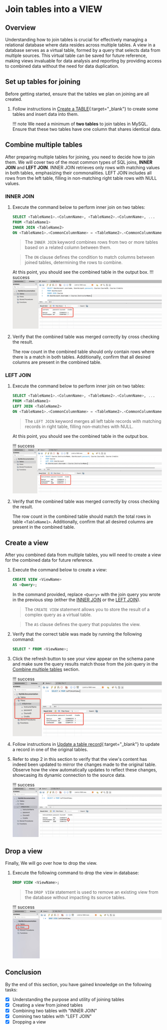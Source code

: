 # Join tables into a VIEW



## Overview
Understanding how to join tables is crucial for effectively managing a relational database where data resides across multiple tables. A view in a database serves as a virtual table, formed by a query that selects data from multiple sources. This virtual table can be saved for future reference, making views invaluable for data analysis and reporting by providing access to combined data without the need for data duplication.


## Set up tables for joining
Before getting started, ensure that the tables we plan on joining are all created. 

1. Follow instructions in [Create a TABLE](task1.md#create-a-table){:target="_blank"} to create some tables and insert data into them.

    !!! note
        We need a minimum of **two tables** to join tables in MySQL. Ensure that these two tables have one column that shares identical data.


## Combine multiple tables
After preparing multiple tables for joining, you need to decide how to join them. We will cover two of the most common types of SQL joins, **INNER JOIN** and **LEFT JOIN**. INNER JOIN retrieves only rows with matching values in both tables, emphasizing their commonalities. LEFT JOIN includes all rows from the left table, filling in non-matching right table rows with NULL values.

### INNER JOIN
1. Execute the command below to perform inner join on two tables:
    ``` sql
    SELECT <TableName1>.<ColumnName>, <TableName2>.<ColumnName>, ...  
    FROM <TableName1>
    INNER JOIN <TableName2>
    ON <TableName1>.<CommonColumnName> = <TableName2>.<CommonColumnName>, ...;
    ```
    
    > The `INNER JOIN` keyword combines rows from two or more tables based on a related column between them. 

    > The `ON` clause defines the condition to match columns between joined tables, determining the rows to combine.

    At this point, you should see the combined table in the output box. 
    !!! success
        ![Inner Join](images/InnerJoin.jpg)

2. Verify that the combined table was merged correctly by cross checking the result. 

    The row count in the combined table should only contain rows where there is a match in both tables. Additionally, confirm that all desired columns are present in the combined table.


### LEFT JOIN
1. Execute the command below to perform inner join on two tables:
    ``` sql
    SELECT <TableName1>.<ColumnName>, <TableName2>.<ColumnName>, ...    
    FROM <TableName1>
    LEFT JOIN <TableName2>
    ON <TableName1>.<CommonColumnName> = <TableName2>.<CommonColumnName>, ...;
    ```

    > The `LEFT JOIN` keyword merges all left table records with matching records in right table, filling non-matches with NULL.

    At this point, you should see the combined table in the output box. 

    !!! success
        ![Image title](images/LeftJoin.jpg)


2. Verify that the combined table was merged correctly by cross checking the result. 

    The row count in the combined table should match the total rows in table `<TableName1>`. Additionally, confirm that all desired columns are present in the combined table.

## Create a view
After you combined data from multiple tables, you will need to create a view for the combined data for future reference. 

1. Execute the command below to create a view:
    ``` sql
    CREATE VIEW <ViewName> 
    AS <Query>;                     
    ```
    In the command provided, replace `<Query>` with the join query you wrote in the previous step (either the [INNER JOIN](#inner-join) or the [LEFT JOIN](#left-join)). 

    > The `CREATE VIEW` statement allows you to store the result of a complex query as a virtual table.

    > The `AS` clause defines the query that populates the view.



2. Verify that the correct table was made by running the following command:
    ``` sql
    SELECT * FROM <ViewName>;       
    ```

3. Click the refresh button to see your view appear on the schema pane and make sure the query results match those from the join query in the [Combine multiple tables](#combine-multiple-tables) section.

    !!! success
        ![Image title](images/CreateView.jpg)

4. Follow instructions in [Update a table record](task1.md#update-a-table-record){:target="_blank"} to update a record in one of the original tables. 

5. Refer to step 2 in this section to verify that the view's content has indeed been updated to mirror the changes made to the original table. Observe how the view automatically updates to reflect these changes, showcasing its dynamic connection to the source data.

    !!! success
        ![Update View](images/UpdateView.jpg)


## Drop a view
Finally, We will go over how to drop the view. 

1. Execute the following command to drop the view in database:
    ``` sql
    DROP VIEW <ViewName>;
    ```

    > The `DROP VIEW` statement is used to remove an existing view from the database without impacting its source tables.

    !!! success
        ![Drop View](images/DropView.jpg)



## Conclusion
By the end of this section, you have gained knowledge on the following tasks:

- [x] Understanding the purpose and utility of joining tables
- [x] Creating a view from joined tables
- [x] Combining two tables with "INNER JOIN"
- [x] Comining two tables with "LEFT JOIN"
- [x] Dropping a view

